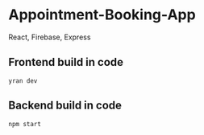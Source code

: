 # Appointment-Booking-App
React, Firebase, Express

## Frontend build in code
```
yran dev
```
## Backend build in code
```
npm start
```

